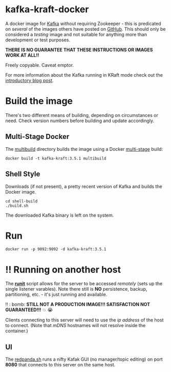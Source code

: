 # kafka-kraft-docker

A docker image for [Kafka](https://kafka.apache.org) without requiring Zookeeper - this is predicated on _several_ of the images others have posted on [GitHub](https://github.com/search?q=kafka-kraft). This should only be considered a _testing_ image and not suitable for anything more than development or test purposes.

**THERE IS NO GUARANTEE THAT THESE INSTRUCTIONS OR IMAGES WORK AT ALL!!**

Freely copyable. Caveat emptor.

For more information about the Kafka running in KRaft mode check out the [introductory blog post](https://www.confluent.io/blog/kafka-without-zookeeper-a-sneak-peek).

# Build the image

There's two different means of building, depending on circumstances or need. Check version numbers before building and update accordingly.

## Multi-Stage Docker
The [multibuild](multibuild) directory builds the image using a Docker [multi-stage](https://docs.docker.com/develop/develop-images/multistage-build/) build:

```shell
docker build -t kafka-kraft:3.5.1 multibuild
```

## Shell Style
Downloads (if not present), a pretty recent version of Kafka and builds the Docker image.

```shell
cd shell-build
./build.sh
```

The downloaded Kafka binary is left on the system.

# Run

```
docker run -p 9092:9092 -d kafka-kraft:3.5.1
```

# :bangbang: Running on another host
The **[runit](runit.sh)** script allows for the server to be accessed _remotely_ (sets up the single listener varables). Note there still is **NO** persistence, backup, partitioning, etc. - it's just running and available.

:bangbang: : bomb: **STILL NOT A PRODUCTION IMAGE!!! SATISFACTION NOT GUARANTEED!!!** :boom: :sob:

Clients connecting to this server will need to use the _ip address_ of the host to connect. (Note that _mDNS_ hostnames will not resolve inside the container.)

## UI
The [redpanda.sh](redpanda.sh) runs a nifty Kafak GUI (no manager/topic editing) on port **8080** that connects to this server on the same host.
